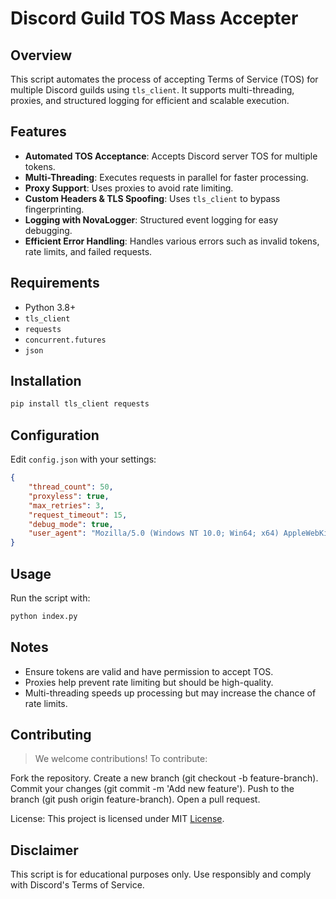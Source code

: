 # Discord Guild TOS Mass Accepter

## Overview
This script automates the process of accepting Terms of Service (TOS) for multiple Discord guilds using `tls_client`. It supports multi-threading, proxies, and structured logging for efficient and scalable execution.

## Features
- **Automated TOS Acceptance**: Accepts Discord server TOS for multiple tokens.
- **Multi-Threading**: Executes requests in parallel for faster processing.
- **Proxy Support**: Uses proxies to avoid rate limiting.
- **Custom Headers & TLS Spoofing**: Uses `tls_client` to bypass fingerprinting.
- **Logging with NovaLogger**: Structured event logging for easy debugging.
- **Efficient Error Handling**: Handles various errors such as invalid tokens, rate limits, and failed requests.

## Requirements
- Python 3.8+
- `tls_client`
- `requests`
- `concurrent.futures`
- `json`

## Installation
```sh
pip install tls_client requests
```

## Configuration
Edit `config.json` with your settings:
```json
{
    "thread_count": 50,
    "proxyless": true,
    "max_retries": 3,
    "request_timeout": 15,
    "debug_mode": true,
    "user_agent": "Mozilla/5.0 (Windows NT 10.0; Win64; x64) AppleWebKit/537.36 (KHTML, like Gecko) Chrome/133.0.0.0 Safari/537.36"
}
```

## Usage
Run the script with:
```sh
python index.py
```

## Notes
- Ensure tokens are valid and have permission to accept TOS.
- Proxies help prevent rate limiting but should be high-quality.
- Multi-threading speeds up processing but may increase the chance of rate limits.


## Contributing

>We welcome contributions! To contribute:

Fork the repository.
Create a new branch (git checkout -b feature-branch).
Commit your changes (git commit -m 'Add new feature').
Push to the branch (git push origin feature-branch).
Open a pull request.

License:
This project is licensed under MIT [License](https://github.com/Nuu-maan/Discord-ToS-bypass?tab=MIT-1-ov-file).

## Disclaimer
This script is for educational purposes only. Use responsibly and comply with Discord's Terms of Service.

